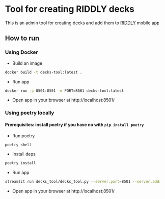 # Tool for creating RIDDLY decks
This is an admin tool for creating decks and add them to [RIDDLY](https://github.com/GordonShamvey/riddly) mobile app
## How to run
### Using Docker
- Build an image
```bash
docker build -t decks-tool:latest .
``` 
- Run app
```bash
docker run -p 8501:8501 -e PORT=8501 decks-tool:latest
```
- Open app in your browser at http://localhost:8501/
### Using poetry locally
#### Prerequisites: install poetry if you have no with ```pip install poetry```
- Run poetry
```bash
poetry shell
```
- Install deps
```bash
poetry install
```
- Run app
```bash
streamlit run decks_tool/decks_tool.py --server.port=8501 --server.address=0.0.0.0
```
- Open app in your browser at http://localhost:8501/